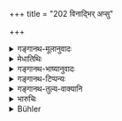 +++
title = "202 विनाद्भिर् अप्सु"

+++

<details><summary>गङ्गानथ-मूलानुवादः</summary>

If, on being pressed, one passes bodily refuse, either without water, or in water, he becomes pure by bathing in his clothes, outside and touching a cow.—(202)
</details>

<details><summary>मेधातिथिः</summary>

**विनाद्भिर्** असंनिहितास्व् अप्सु अदृष्टगोचरस्थास्व् अप्सु । **आर्तो** विष्ठया स्तब्धः । **शारीरं** मूत्रपुरीषोत्सर्गम् **संनिवेष्य**, **सचैलो** यत् प्रावृतं वस्त्रं तेन सहितः । **बहिर्** ग्रामान् नद्यादाव् **आप्लुत्य** निमज्य ततो **गाम् आलभ्य** स्पृष्ट्वा **शुध्यति** ॥ ११.२०२ ॥
</details>

<details><summary>गङ्गानथ-भाष्यानुवादः</summary>

‘*Without water*’— when water is not at hand, or not visible.

‘*Pressed*’—overfull with excreta.

‘*Bodily refuse*’—urine or ordure.

On ‘*passing*’ these, one should bathe ‘*in his clothes*’—the clothes in which he committed the act.

‘*Outside*’—the village.

‘*Bathing*’—becoming immersed in water; and ‘touching’ a cow,—he becomes pure.—(202)
</details>

<details><summary>गङ्गानथ-टिप्पन्यः</summary>

This verse is quoted in *Mitākṣarā* (3.293), which adds the following notes—‘*Vinā adbhiḥ*’, when there is no water near at hand,—‘*śārīram*,’ the passing of urine and stools;—it adds that this refers to cases where the act has been done *unintentionally*.

It is quoted in *Aparārka* (p. 1187), which explains ‘*Śārīram*’ as the passing of urine and stools;—and in the *Prāyaścittaviveka* (p. 456), which explains ‘*Śārīram*’ as ‘the passing of urine or stools,’ and says that it refers to cases where the man omits the use of water on account of dire urgency.
</details>

<details><summary>गङ्गानथ-तुल्य-वाक्यानि</summary>

*Yama* (Aparārka, p. 1187).—‘When a Brāhmaṇa is travelling in places
where there is no water, if he happen to become unclean, he should plunge into water with clothes on, as soon as he finds it; or he may repeat the *Gāyatrī* a hundred times, which is the highest kind of
*Bath*.’
</details>

<details><summary>भारुचिः</summary>

जलग्रहणं च सविधिस्नानार्थम् ॥ ११.२००–२०१ ॥
</details>

<details><summary>Bühler</summary>

203	He who has relieved the necessities of nature, being greatly pressed, either without (using) water or in water, becomes pure by bathing outside (the village) in his clothes and by touching a cow.
</details>
